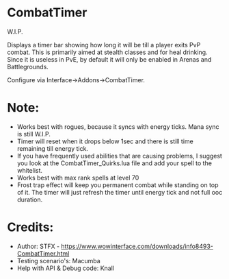 # CombatTimer
W.I.P.

Displays a timer bar showing how long it will be till a player exits PvP combat. This is primarily aimed at stealth classes and for heal drinking. Since it is useless in PvE, by default it will only be enabled in Arenas and Battlegrounds.

Configure via Interface->Addons->CombatTimer.

# Note:

- Works best with rogues, because it syncs with energy ticks. Mana sync is still W.I.P.
- Timer will reset when it drops below 1sec and there is still time remaining till energy tick.
- If you have frequently used abilities that are causing problems, I suggest you look at the CombatTimer_Quirks.lua file and add your spell to the whitelist.
- Works best with max rank spells at level 70
- Frost trap effect will keep you permanent combat while standing on top of it. The timer will just refresh the timer until energy tick and not full ooc duration.

# Credits:

* Author: STFX - https://www.wowinterface.com/downloads/info8493-CombatTimer.html
* Testing scenario's: Macumba
* Help with API & Debug code: Knall
